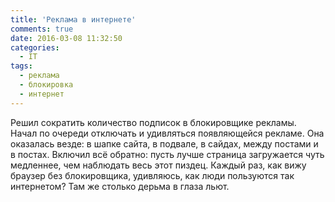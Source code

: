 ```yaml
---
title: 'Реклама в интернете'
comments: true
date: 2016-03-08 11:32:50
categories:
  - IT
tags:
  - реклама
  - блокировка
  - интернет
---
```


Решил сократить количество подписок в блокировщике рекламы. Начал по очереди отключать и удивляться появляющейся рекламе. Она оказалась везде: в шапке сайта, в подвале, в сайдах, между постами и в постах. Включил всё обратно: пусть лучше страница загружается чуть медленнее, чем наблюдать весь этот пиздец. Каждый раз, как вижу браузер без блокировщика, удивляюсь, как люди пользуются так интернетом? Там же столько дерьма в глаза льют.
